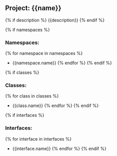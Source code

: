 ## **Project: {{name}}**
{% if description %}
{{description}}
{% endif %}

{% if namespaces %}
### **Namespaces:**
{% for namespace in namespaces %}
* {{namespace.name}}
{% endfor %}
{% endif %}

{% if classes %}
### **Classes:**
{% for class in classes %}
* {{class.name}}
{% endfor %}
{% endif %}

{% if interfaces %}
### **Interfaces:**
{% for interface in interfaces %}
* {{interface.name}}
{% endfor %}
{% endif %}